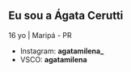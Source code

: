 ## Eu sou a Ágata Cerutti

16 yo | Maripá - PR

- Instagram: **agatamilena_**
- VSCO: **agatamilena**